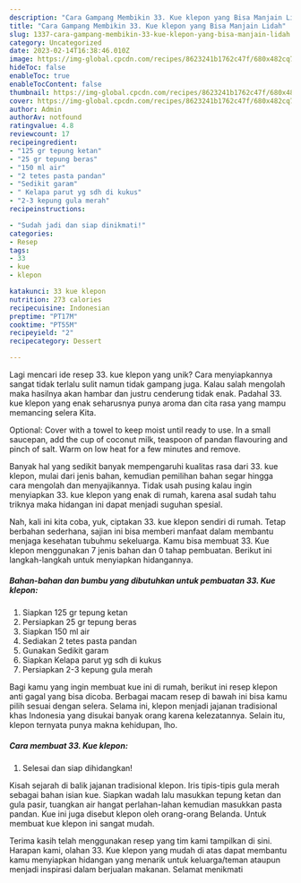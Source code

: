 ```yaml
---
description: "Cara Gampang Membikin 33. Kue klepon yang Bisa Manjain Lidah"
title: "Cara Gampang Membikin 33. Kue klepon yang Bisa Manjain Lidah"
slug: 1337-cara-gampang-membikin-33-kue-klepon-yang-bisa-manjain-lidah
category: Uncategorized
date: 2023-02-14T16:38:46.010Z
image: https://img-global.cpcdn.com/recipes/8623241b1762c47f/680x482cq70/33-kue-klepon-foto-resep-utama.jpg
hideToc: false
enableToc: true
enableTocContent: false
thumbnail: https://img-global.cpcdn.com/recipes/8623241b1762c47f/680x482cq70/33-kue-klepon-foto-resep-utama.jpg
cover: https://img-global.cpcdn.com/recipes/8623241b1762c47f/680x482cq70/33-kue-klepon-foto-resep-utama.jpg
author: Admin
authorAv: notfound
ratingvalue: 4.8
reviewcount: 17
recipeingredient:
- "125 gr tepung ketan"
- "25 gr tepung beras"
- "150 ml air"
- "2 tetes pasta pandan"
- "Sedikit garam"
- " Kelapa parut yg sdh di kukus"
- "2-3 kepung gula merah"
recipeinstructions:

- "Sudah jadi dan siap dinikmati!"
categories:
- Resep
tags:
- 33
- kue
- klepon

katakunci: 33 kue klepon 
nutrition: 273 calories
recipecuisine: Indonesian
preptime: "PT17M"
cooktime: "PT55M"
recipeyield: "2"
recipecategory: Dessert

---
```





Lagi mencari ide resep 33. kue klepon yang unik? Cara menyiapkannya sangat tidak terlalu sulit namun tidak gampang juga. Kalau salah mengolah maka hasilnya akan hambar dan justru cenderung tidak enak. Padahal 33. kue klepon yang enak seharusnya punya aroma dan cita rasa yang mampu memancing selera Kita.





Optional: Cover with a towel to keep moist until ready to use. In a small saucepan, add the cup of coconut milk, teaspoon of pandan flavouring and pinch of salt. Warm on low heat for a few minutes and remove.

Banyak hal yang sedikit banyak mempengaruhi kualitas rasa dari 33. kue klepon, mulai dari jenis bahan, kemudian pemilihan bahan segar hingga cara mengolah dan menyajikannya. Tidak usah pusing kalau ingin menyiapkan 33. kue klepon yang enak di rumah, karena asal sudah tahu triknya maka hidangan ini dapat menjadi suguhan spesial.






Nah, kali ini kita coba, yuk, ciptakan 33. kue klepon sendiri di rumah. Tetap berbahan sederhana, sajian ini bisa memberi manfaat dalam membantu menjaga kesehatan tubuhmu sekeluarga. Kamu bisa membuat 33. Kue klepon menggunakan 7 jenis bahan dan 0 tahap pembuatan. Berikut ini langkah-langkah untuk menyiapkan hidangannya.

<!--inarticleads1-->

##### Bahan-bahan dan bumbu yang dibutuhkan untuk pembuatan 33. Kue klepon:

1. Siapkan 125 gr tepung ketan
1. Persiapkan 25 gr tepung beras
1. Siapkan 150 ml air
1. Sediakan 2 tetes pasta pandan
1. Gunakan Sedikit garam
1. Siapkan  Kelapa parut yg sdh di kukus
1. Persiapkan 2-3 kepung gula merah


Bagi kamu yang ingin membuat kue ini di rumah, berikut ini resep klepon anti gagal yang bisa dicoba. Berbagai macam resep di bawah ini bisa kamu pilih sesuai dengan selera. Selama ini, klepon menjadi jajanan tradisional khas Indonesia yang disukai banyak orang karena kelezatannya. Selain itu, klepon ternyata punya makna kehidupan, lho. 

<!--inarticleads2-->

##### Cara membuat 33. Kue klepon:


1. Selesai dan siap dihidangkan!

Kisah sejarah di balik jajanan tradisional klepon. Iris tipis-tipis gula merah sebagai bahan isian kue. Siapkan wadah lalu masukkan tepung ketan dan gula pasir, tuangkan air hangat perlahan-lahan kemudian masukkan pasta pandan. Kue ini juga disebut klepon oleh orang-orang Belanda. Untuk membuat kue klepon ini sangat mudah. 

Terima kasih telah menggunakan resep yang tim kami tampilkan di sini. Harapan kami, olahan 33. Kue klepon yang mudah di atas dapat membantu kamu menyiapkan hidangan yang menarik untuk keluarga/teman ataupun menjadi inspirasi dalam berjualan makanan. Selamat menikmati
